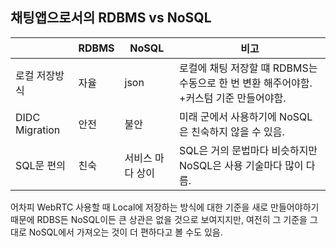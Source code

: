 ## 채팅앱으로서의 RDBMS vs NoSQL
|         | RDBMS | NoSQL   | 비고   |
|-------  |------|---|---|
|로컬 저장방식 | 자율 | json  | 로컬에 채팅 저장할 떄 RDBMS는 수동으로 한 번 변환 해주어야함. +커스텀 기준 만들어야함.  |
| DIDC Migration | 안전  | 불안   | 미래 군에서 사용하기에 NoSQL은 친숙하지 않을 수 있음.   |
|SQL문 편의 | 친숙  | 서비스 마다 상이  | SQL은 거의 문법마다 비슷하지만 NoSQL은 사용 기술마다 많이 다름. |

어차피 WebRTC 사용할 때 Local에 저장하는 방식에 대한 기준을 새로 만들어야하기 때문에 RDBS든 NoSQL이든 큰 상관은 없을 것으로 보여지지만,
여전히 그 기준을 그대로 NoSQL에서 가져오는 것이 더 편하다고 볼 수도 있음.
